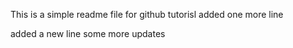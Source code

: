 This is a simple readme file for github tutorisl
added one more line

added a new line
some more updates
